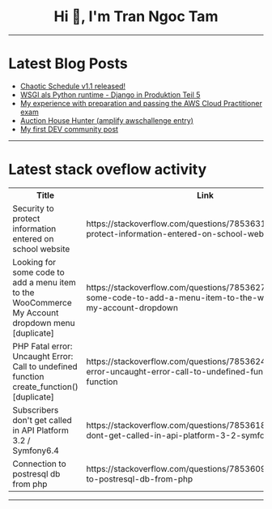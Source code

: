 <h1 align="center">Hi 👋, I'm Tran Ngoc Tam</h1>

---

# Latest Blog Posts 
<!-- BLOG-POST-LIST:START -->
- [Chaotic Schedule v1.1 released!](https://dev.to/skywarth/chaotic-schedule-v11-released-4e2)
- [WSGI als Python runtime - Django in Produktion Teil 5](https://dev.to/rubenvoss/wsgi-als-python-runtime-django-in-produktion-teil-5-1701)
- [My experience with preparation and passing the AWS Cloud Practitioner exam](https://dev.to/lyumotech/my-experience-with-preparation-and-passing-the-aws-cloud-practitioner-exam-pn0)
- [Auction House Hunter &lpar;amplify awschallenge entry&rpar;](https://dev.to/jake_horvath_b58f87019ef1/auction-house-hunter-amplify-awschallenge-entry-4g94)
- [My first DEV community post](https://dev.to/mihailocv/my-first-dev-community-post-38b6)
<!-- BLOG-POST-LIST:END -->

---

# Latest stack oveflow activity
<table>
  <tr><th>Title</th><th>Link</th></tr>
  <!-- STACKOVERFLOW:START --><tr><td>Security to protect information entered on school website</td><td>https://stackoverflow.com/questions/78536319/security-to-protect-information-entered-on-school-website</td></tr><tr><td>Looking for some code to add a menu item to the WooCommerce My Account dropdown menu [duplicate]</td><td>https://stackoverflow.com/questions/78536279/looking-for-some-code-to-add-a-menu-item-to-the-woocommerce-my-account-dropdown</td></tr><tr><td>PHP Fatal error: Uncaught Error: Call to undefined function create_function&lpar;&rpar; [duplicate]</td><td>https://stackoverflow.com/questions/78536247/php-fatal-error-uncaught-error-call-to-undefined-function-create-function</td></tr><tr><td>Subscribers don&#39;t get called in API Platform 3.2 / Symfony6.4</td><td>https://stackoverflow.com/questions/78536180/subscribers-dont-get-called-in-api-platform-3-2-symfony6-4</td></tr><tr><td>Connection to postresql db from php</td><td>https://stackoverflow.com/questions/78536096/connection-to-postresql-db-from-php</td></tr><!-- STACKOVERFLOW:END -->
</table>

---


